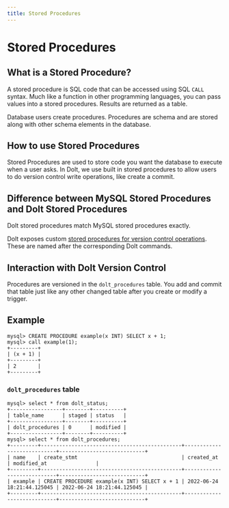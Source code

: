 ```yaml
---
title: Stored Procedures
---
```


# Stored Procedures

## What is a Stored Procedure?

A stored procedure is SQL code that can be accessed using SQL `CALL` syntax. Much like a function in other programming languages, you can pass values into a stored procedures. Results are returned as a table.

Database users create procedures. Procedures are schema and are stored along with other schema elements in the database.

## How to use Stored Procedures

Stored Procedures are used to store code you want the database to execute when a user asks. In Dolt, we use built in stored procedures to allow users to do version control write operations, like create a commit.

## Difference between MySQL Stored Procedures and Dolt Stored Procedures

Dolt stored procedures match MySQL stored procedures exactly. 

Dolt exposes custom [stored procedures for version control operations](../../../reference/sql/version-control/dolt-sql-procedures.md). These are named after the corresponding Dolt commands.  

## Interaction with Dolt Version Control

Procedures are versioned in the `dolt_procedures` table. You add and commit that table just like any other changed table after you create or modify a trigger.

## Example

```
mysql> CREATE PROCEDURE example(x INT) SELECT x + 1;
mysql> call example(1);
+---------+
| (x + 1) |
+---------+
| 2       |
+---------+
```

### `dolt_procedures` table

```
mysql> select * from dolt_status;
+-----------------+--------+----------+
| table_name      | staged | status   |
+-----------------+--------+----------+
| dolt_procedures | 0      | modified |
+-----------------+--------+----------+
mysql> select * from dolt_procedures;
+---------+----------------------------------------------+----------------------------+----------------------------+
| name    | create_stmt                                  | created_at                 | modified_at                |
+---------+----------------------------------------------+----------------------------+----------------------------+
| example | CREATE PROCEDURE example(x INT) SELECT x + 1 | 2022-06-24 18:21:44.125045 | 2022-06-24 18:21:44.125045 |
+---------+----------------------------------------------+----------------------------+----------------------------+
```